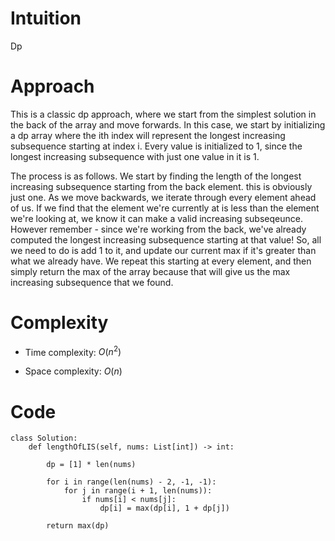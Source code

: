 # Intuition
Dp

# Approach
This is a classic dp approach, where we start from the simplest solution in the back of the array and move forwards. In this case, we start by initializing a dp array where the ith index will represent the longest increasing subsequence starting at index i. Every value is initialized to 1, since the longest increasing subsequence with just one value in it is 1.

The process is as follows. We start by finding the length of the longest increasing subsequence starting from the back element. this is obviously just one. As we move backwards, we iterate through every element ahead of us. If we find that the element we're currently at is less than the element we're looking at, we know it can make a valid increasing subseqeunce. However remember - since we're working from the back, we've already computed the longest increasing subsequence starting at that value! So, all we need to do is add 1 to it, and update our current max if it's greater than what we already have. We repeat this starting at every element, and then simply return the max of the array because that will give us the max increasing subsequence that we found.

# Complexity
- Time complexity: $O(n^2)$
<!-- Add your time complexity here, e.g. $$O(n)$$ -->

- Space complexity: $O(n)$
<!-- Add your space complexity here, e.g. $$O(n)$$ -->

# Code
```python3
class Solution:
    def lengthOfLIS(self, nums: List[int]) -> int:

        dp = [1] * len(nums)

        for i in range(len(nums) - 2, -1, -1):
            for j in range(i + 1, len(nums)):
                if nums[i] < nums[j]:
                    dp[i] = max(dp[i], 1 + dp[j])

        return max(dp)
```
